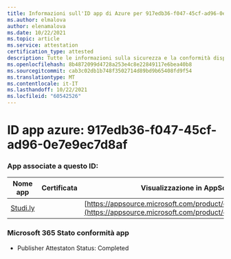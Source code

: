 ```yaml
---
title: Informazioni sull'ID app di Azure per 917edb36-f047-45cf-ad96-0e7e9ec7d8af
ms.author: elmalova
author: elenamalova
ms.date: 10/22/2021
ms.topic: article
ms.service: attestation
certification_type: attested
description: Tutte le informazioni sulla sicurezza e la conformità disponibili per 917edb36-f047-45cf-ad96-0e7e9ec7d8af.
ms.openlocfilehash: 8b4872099d4728a253e4c8e22849117e6bea40b8
ms.sourcegitcommit: cab3c02db1b748f3502714d89bd9b65408fd9f54
ms.translationtype: MT
ms.contentlocale: it-IT
ms.lasthandoff: 10/22/2021
ms.locfileid: "60542526"
---
```

# <a name="azure-app-id-917edb36-f047-45cf-ad96-0e7e9ec7d8af"></a>ID app azure: 917edb36-f047-45cf-ad96-0e7e9ec7d8af


### <a name="apps-associated-with-this-id"></a>App associate a questo ID:
| **Nome app** | **Certificata** | **Visualizzazione in AppSource** |
|--------------|---------------|-----------------------|
| [Studi.ly](https://docs.microsoft.com/microsoft-365-app-certification/forward/WA200001668) |  | [https://appsource.microsoft.com/product/office/WA200001668](https://appsource.microsoft.com/product/office/WA200001668) |

### <a name="microsoft-365-app-compliance-status"></a>Microsoft 365 Stato conformità app
- Publisher Attestaton Status: Completed

